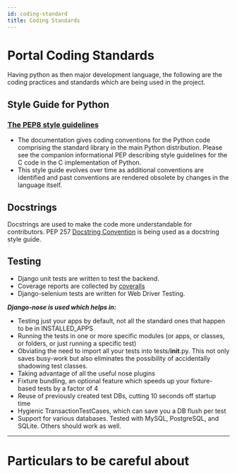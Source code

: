 ```yaml
---
id: coding-standard
title: Coding Standards
---
```



# Portal Coding Standards

Having python as then major development language, the following are the coding practices and standards which are being used in the project.

## Style Guide for Python

### [The PEP8 style guidelines](https://www.python.org/dev/peps/pep-0008/)

- The documentation gives coding conventions for the Python code comprising the standard library in the main Python distribution. Please see the companion informational PEP describing style guidelines for the C code in the C implementation of Python.
- This style guide evolves over time as additional conventions are identified and past conventions are rendered obsolete by changes in the language itself.

## Docstrings

Docstrings are used to make the code more understandable for contributors. PEP 257 [Docstring Convention](https://google.github.io/styleguide/pyguide.html#38-comments-and-docstrings) is being used as a docstring style guide.

## Testing

- Django unit tests are written to test the backend.
- Coverage reports are collected by [coveralls](https://coveralls.io/)
- Django-selenium tests are written for Web Driver Testing.

***Django-nose is used which helps in:***

- Testing just your apps by default, not all the standard ones that happen to be in INSTALLED_APPS
- Running the tests in one or more specific modules (or apps, or classes, or folders, or just running a specific test)
- Obviating the need to import all your tests into tests/__init__.py. This not only saves busy-work but also eliminates the possibility of accidentally shadowing test classes.
- Taking advantage of all the useful nose plugins
- Fixture bundling, an optional feature which speeds up your fixture-based tests by a factor of 4
- Reuse of previously created test DBs, cutting 10 seconds off startup time
- Hygienic TransactionTestCases, which can save you a DB flush per test
- Support for various databases. Tested with MySQL, PostgreSQL, and SQLite. Others should work as well.

***

# Particulars to be careful about
